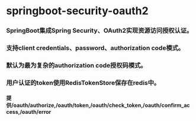 # springboot-security-oauth2
### SpringBoot集成Spring Security、OAuth2实现资源访问授权认证。
### 支持client credentials、password、authorization code模式。
### 默认为最为复杂的authorization code授权码模式。
### 用户认证的token使用RedisTokenStore保存在redis中。
#### 提供/oauth/authorize,/oauth/token,/oauth/check_token,/oauth/confirm_access,/oauth/error